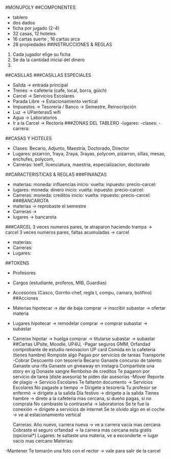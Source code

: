 #MONUPOLY
##COMPONENTES
- tablero
- dos dados
- ficha por jugado (2-4)
- 32 casas, 12 hoteles
- 16 cartas suerte , 16 cartas arca
- 28 propiedades
##INSTRUCCIONES & REGLAS
1. Cada jugador elige su ficha
2. Se da la cantidad inicial del dinero
3. 
##CASILLAS
###CASILLAS ESPECIALES
- Salida -> entrada principal
- Trenes -> cafetería (cafe, local, borra, güich)
- Carcel -> Servicios Escolares
- Parada Libre -> Estacionamiento vertical
- Impuestos -> Tesorería / Banco ->  Semestre, Reinscripción
- Luz -> UPanterasS wifi 
- Agua -> Laboratorios
- Ir a la Carcel -> Rectoría
###ZONAS DEL TABLERO
-lugares:
-clases:
-carrera:


##CASAS Y HOTELES
- Clases:
    Becario, Adjunto, Maestría, Doctorado, Director
- Lugares: 
    pizarron, 1raya, 2raya, 3rayas, polycom,
    pizarron, sillas, mesas, enchufes, polycom,
- Carreras:
    toefl, licenciatura, maestria, especializacion, doctorado

##CARACTERISTICAS & REGLAS
###FINANZAS
- materias:
    moneda: influencias
    inicio: 
    vuelta:
    inpuesto:
    precio-carcel:
- lugares:
    moneda: dinero
    inicio:
    vuelta:
    inpuesto:
    precio-carcel:
- Carreras: 
    moneda: creditos
    inicio:
    vuelta:
    inpuesto:
    precio-carcel:
###BANCAROTA
- materias -> reprobaste el semestre
- Carreras -> 
- lugares -> bancarota

###CARCEL
3 veces numeros pares, te atraparon haciendo trampa -> carcel
3 veces numeros pares, faltas acumuladas -> carcel 
- materias:
- Carreras:
- Lugares:

##TOKENS
- Profesores
- Cargos (estudiante, proferos, MIB, Guardias)
- Accesorios (Casco, Gorrito-chef, regla t, compu, camara, bolifino)
##Acciones
- Materias
    hipotecar -> dar de baja
    comprar -> inscribir 
    subastar -> ofertar materia
- Lugares
    hipotecar -> remodelar
    comprar -> comprar
    subastar -> subastar 
- Carreras
    hipotar -> huelga
    comprar -> titularse
    subastar -> subastar 
##Cartas
UPsite, Moodle, UP4U, 
-Pagar
    seguros GMM, Orfandad
    comprobante de estudio
    renovacion UP card
    Comida en la cafeteria (tienes hambre)
    Rompiste algo
    Pagas por servicios de tareas
    Transporte
-Cobrar
    Descuento con tesorería
    Becario
    Ganaste concurso de talento
    Ganaste una rifa
    Ganaste un giveaway en instagra
    Compartiste una story en ig
    Donaste sangre
    Rembolso de creditos
    Te pagaron por servicio de tarea (diste asesoria) 
    te piden dar asesorias
-Mover
    Reporte de plagio -> Servicio Escolares
    Te faltarón documento -> Servicios Escolares
    No pagaste a tiempo -> Dirigete a tesorería 
    Tu profesor se enfermó -> dirigete a la salida
    Día festivo -> dirigete a la salida
    Tienes hambre -> direte a la cafeteria mas cercana, si dueño pagas, si no comprala
    No cambiaste la contraseña -> laboratorios
    Se te fue la conexión -> dirigete a servicios de internet
    Se te olvido algo en el coche -> ve al estacionamiento vertical

    Carreras:
	Año nuevo, carrera nueva -> ve a carrera vacia mas cercana
	Cobraste el seguro orfandad -> la carrera más cercana esta gratis (opcional*)
    Lugares:
	te saltaste una materia, ve a esconderte -> lugar vacio mas cercano
    Materias:
	
-Mantener
    Te tomarón una foto con el rector -> vale para salir de la carcel

